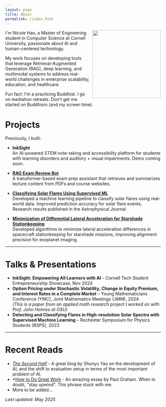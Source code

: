 ```yaml
---
layout: page
title: About
permalink: /index.html
---
```


<img style="float:right; padding-left:10px" src="https://avatars.githubusercontent.com/nicolehao34" width="221" height="220">

I'm Nicole Hao, a Master of Engineering student in Computer Science at Cornell University, passionate about AI and human-centered technology.


 My work focuses on developing tools that leverage Retrieval-Augmented Generation (RAG), deep learning, and multimodal systems to address real-world challenges in enterprise scalability, education, and healthcare.



Fun fact: I'm a practicing Buddhist. I go on mediation retreats. Don't get me started on Buddhism (and my screen time).


# Projects
Previously, I built:



-  **InkSight** <br>
An AI-powered STEM note-taking and accessibility platform for students with learning disorders and auditory + visual impairments. Demo coming soon.



- **[RAG Exam Review Bot](https://github.com/nicolehao34/ai-pdf-chatbot)** <br>
A transformer-based exam prep assistant that retrieves and summarizes lecture content from PDFs and course websites.  



- **[Classifying Solar Flares Using Supervised ML](https://github.com/nicolehao34/solar_flares_classification)** <br>
  Developed a machine learning pipeline to classify solar flares using real-world data. Improved prediction accuracy for solar flare events. Research results published in the Astrophysical Journal.



- **[Minimization of Differential Lateral Acceleration for Starshade Stationkeeping](https://github.com/nicolehao34/starshade_stationkeeping)** <br>
  Developed algorithms to minimize lateral acceleration differences in spacecraft stationkeeping for starshade missions, improving alignment precision for exoplanet imaging.  



---

# Talks & Presentations

- **InkSight: Empowering All Learners with AI** – Cornell Tech Student Entrepreneurship Showcase, Nov 2024  
- **Option Pricing under Stochastic Volatility, Change in Equity Premium, and Interest Rates in a Complete Market** – Young Mathematicians Conference (YMC), Joint Mathematics Meetings (JMM), 2024  
  *(This is a paper from an applied math research project I worked on with Prof. John Holmes at OSU)*  
- **Detecting and Classifying Flares in High-resolution Solar Spectra with Supervised Machine Learning** – Rochester Symposium for Physics Students (RSPS), 2023  



---

# Recent Reads

- *[The Second Half](https://shunyuyao.com/the-second-half)* - A great blog by Shunyu Yao on the development of AI, and the shift to evaluation setup in terms of the most important problem of AI.
- *[How to Do Great Work](https://www.paulgraham.com/greatwork.html) - An amazing essay by Paul Graham. When in doubt, "stay upwind". This phrase stuck with me. 
- More to be added...

_Last updated: May 2025_
